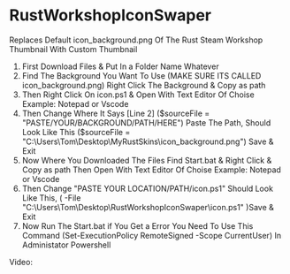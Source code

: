 # RustWorkshopIconSwaper

Replaces Default icon_background.png Of The Rust Steam Workshop Thumbnail With Custom Thumbnail


1. First Download Files & Put In a Folder Name Whatever 
2. Find The Background You Want To Use (MAKE SURE ITS CALLED icon_background.png) Right Click The Background & Copy as path
3. Then Right Click On icon.ps1 & Open With Text Editor Of Choise Example: Notepad or Vscode
4. Then Change Where It Says [Line 2] ($sourceFile = "PASTE/YOUR/BACKGROUND/PATH/HERE") Paste The Path, Should Look Like This ($sourceFile = "C:\Users\Tom\Desktop\MyRustSkins\icon_background.png") Save & Exit
5. Now Where You Downloaded The Files Find Start.bat & Right Click & Copy as path Then Open With Text Editor Of Choise Example: Notepad or Vscode
6. Then Change "PASTE YOUR LOCATION/PATH/icon.ps1" Should Look Like This, ( -File "C:\Users\Tom\Desktop\RustWorkshopIconSwaper\icon.ps1" )Save & Exit
7. Now Run The Start.bat if You Get a Error You Need To Use This Command (Set-ExecutionPolicy RemoteSigned -Scope CurrentUser) In Administator Powershell

Video:
